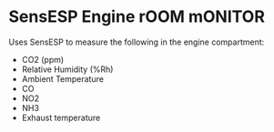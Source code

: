 # SensESP Engine rOOM mONITOR

Uses SensESP to measure the following in the engine compartment:
  * CO2 (ppm)
  * Relative Humidity (%Rh)
  * Ambient Temperature
  * CO
  * NO2
  * NH3
  * Exhaust temperature

